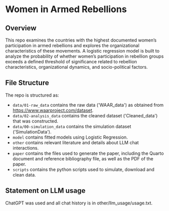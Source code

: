 # Women in Armed Rebellions

## Overview

This repo examines the countries with the highest documented women’s participation in armed rebellions and explores the organizational characteristics of these movements. A logistic regression model is built to analyze the probability of whether women’s participation in rebellion groups exceeds a defined threshold of significance related to rebellion characteristics, organizational dynamics, and socio-political factors.

## File Structure

The repo is structured as:

-   `data/01-raw_data` contains the raw data ('WAAR_data') as obtained from https://www.waarproject.com/dataset.
-   `data/02-analysis_data` contains the cleaned dataset ('Cleaned_data') that was constructed.
-   `data/00-simulation_data` contains the simulation dataset ('SimulationData').
-   `model` contains fitted models using Logistic Regression. 
-   `other` contains relevant literature and details about LLM chat interactions.
-   `paper` contains the files used to generate the paper, including the Quarto document and reference bibliography file, as well as the PDF of the paper. 
-   `scripts` contains the python scripts used to simulate, download and clean data.


## Statement on LLM usage

ChatGPT was used and all chat history is in other/llm_usage/usage.txt.

